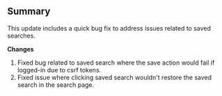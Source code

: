 ## Summary

This update includes a quick bug fix to address issues related to saved searches.

**Changes**

1. Fixed bug related to saved search where the save action would fail if logged-in due to csrf tokens.
2. Fixed issue where clicking saved search wouldn't restore the saved search in the search page.
